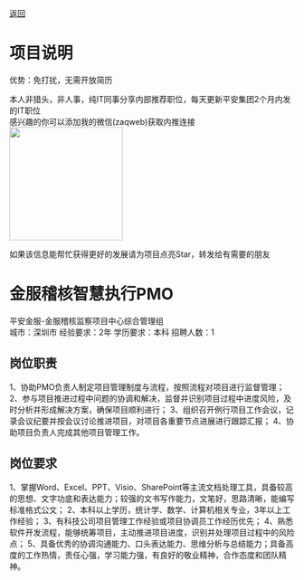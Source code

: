 [返回](../)

# 项目说明

优势：免打扰，无需开放简历

本人非猎头，非人事，纯IT同事分享内部推荐职位，每天更新平安集团2个月内发的IT职位  
感兴趣的你可以添加我的微信(zaqweb)获取内推连接  
<img src="https://github.com/zaqweb/PA-IT-JOBS/blob/master/WechatICode.jpeg"  height="200" width="200">

如果该信息能帮忙获得更好的发展请为项目点亮Star，转发给有需要的朋友

# 金服稽核智慧执行PMO
平安金服-金服稽核监察项目中心综合管理组  
城市：深圳市 经验要求：2年 学历要求：本科  招聘人数：1

## 岗位职责
1、协助PMO负责人制定项目管理制度与流程，按照流程对项目进行监督管理；
2、参与项目推进过程中问题的协调和解决，监督并识别项目过程中进度风险，及时分析并形成解决方案，确保项目顺利进行；
3、组织召开例行项目工作会议，记录会议纪要并按会议讨论推进项目，对项目各重要节点进展进行跟踪汇报；
4、协助项目负责人完成其他项目管理工作。

## 岗位要求
1、掌握Word、Excel、PPT、Visio、SharePoint等主流文档处理工具，具备较高的思想、文字功底和表达能力；较强的文书写作能力，文笔好，思路清晰，能编写标准格式公文；
2、本科以上学历，统计学、数学、计算机相关专业，3年以上工作经验；
3、有科技公司项目管理工作经验或项目协调员工作经历优先；
4、熟悉软件开发流程，能够统筹项目，主动推进项目进度，识别并处理项目过程中的风险点；
5、具备优秀的协调沟通能力、口头表达能力、思维分析与总结能力；具备高度的工作热情，责任心强，学习能力强，有良好的敬业精神，合作态度和团队精神。




